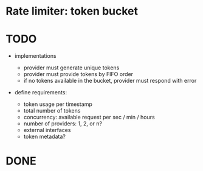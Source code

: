 # Rate limiter: token bucket

# TODO

* implementations
  - provider must generate unique tokens
  - provider must provide tokens by FIFO order
  - if no tokens available in the bucket, provider must respond with error  

* define requirements: 
  - token usage per timestamp
  - total number of tokens
  - concurrency: available request per sec / min / hours
  - number of providers: 1, 2, or n?
  - external interfaces
  - token metadata?

# DONE